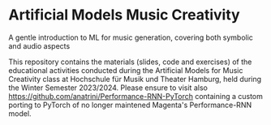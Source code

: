 # Artificial Models Music Creativity
 A gentle introduction to ML for music generation, covering both symbolic and audio aspects

This repository contains the materials (slides, code and exercises) of the educational activities conducted during the Artificial Models for Music Creativity class at Hochschule für Musik und Theater Hamburg, held during the Winter Semester 2023/2024. Please ensure to visit also https://github.com/anatrini/Performance-RNN-PyTorch containing a custom porting to PyTorch of no longer maintened Magenta's Performance-RNN model. 